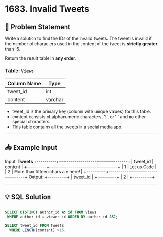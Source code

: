 # 1683. Invalid Tweets

## 📝 Problem Statement
Write a solution to find the IDs of the invalid tweets. The tweet is invalid if the number of characters used in the content of the tweet is **strictly greater** than 15.

Return the result table in **any order**.

### Table: `Views`

| Column Name    | Type    |
|----------------|---------|
| tweet_id       | int     |
| content        | varchar |

 - tweet_id is the primary key (column with unique values) for this table.
 - content consists of alphanumeric characters, '!', or ' ' and no other special characters.
 - This table contains all the tweets in a social media app.

---

## 📥 Example Input

Input: **Tweets**
+----------+-----------------------------------+
| tweet_id | content                           |
+----------+-----------------------------------+
| 1        | Let us Code                       |
| 2        | More than fifteen chars are here! |
+----------+-----------------------------------+
Output: 
+----------+
| tweet_id |
+----------+
| 2        |
+----------+

---

## 💡 SQL Solution

```sql

SELECT DISTINCT author_id AS id FROM Views 
 WHERE author_id = viewer_id ORDER BY author_id ASC;

SELECT tweet_id FROM Tweets 
  WHERE LENGTH(content) >15;
